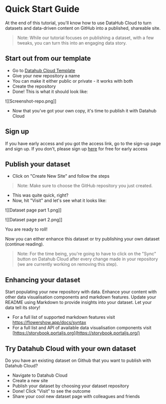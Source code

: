 # Quick Start Guide

At the end of this tutorial, you'll know how to use DataHub Cloud to turn datasets and data-driven content on GitHub into a published, shareable site.

> Note: While our tutorial focuses on publishing a dataset, with a few tweaks, you can turn this into an engaging data story.

## Start out from our template 

- Go to [Datahub Cloud Template](https://github.com/new?template_name=datahub-cloud-template&template_owner=datahubio)
- Give your new repository a name
- You can make it either public or private - it works with both
- Create the repository
- Done! This is what it should look like:

![[Screenshot-repo.png]]

- Now that you've got your own copy, it's time to publish it with Datahub Cloud

## Sign up 

If you have early access and you got the access link, go to the sign-up page and sign up. If you don't, please sign up [here](https://tally.so/r/wad1O2) for free for early access

## Publish your dataset

- Click on "Create New Site" and follow the steps
> Note: Make sure to choose the GitHub repository you just created.
- This was quite quick, right?
- Now, hit "Visit" and let's see what it looks like:

![[Dataset page part 1.png]] 

![[Dataset page part 2.png]] 

You are ready to roll! 

Now you can either enhance this dataset or try publishing your own dataset (continue reading).

> Note: For the time being, you're going to have to click on the "Sync" button on Datahub Cloud after every change made in your repository (we are currently working on removing this step).

## Enhancing your dataset

Start populating your new repository with data. Enhance your content with other data visualisation components and markdown features. Update your README using Markdown to provide insights into your dataset. Let your data tell its story!

- For a full list of supported markdown features visit https://flowershow.app/docs/syntax
- For a full list and API of available data visualisation components visit [https://storybook.portaljs.org](https://storybook.portaljs.org/)

## Try Datahub Cloud with your own dataset

Do you have an existing dataset on Github that you want to publish with Datahub Cloud? 

- Navigate to Datahub Cloud 
- Create a new site
- Publish your dataset by choosing your dataset repository
- Done! Click "Visit" to see the outcome
- Share your cool new dataset page with colleagues and friends


